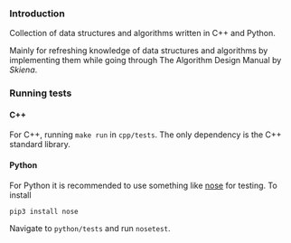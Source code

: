 ### Introduction

Collection of data structures and algorithms written in C++ and Python. 

Mainly for refreshing knowledge of data structures and algorithms by implementing them while going through The Algorithm Design Manual by *Skiena*.

### Running tests

#### C++
For C++, running `make run` in `cpp/tests`. The only dependency is the C++ standard library.

#### Python 
For Python it is recommended to use something like [nose](https://nose.readthedocs.io/en/latest/) for testing. To install 

	pip3 install nose

Navigate to `python/tests` and run `nosetest`.
